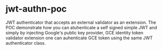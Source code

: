 # jwt-authn-poc
 JWT authenticator that accepts an external validator as an extension.
 The POC demonstrate how you can atuhenticate a self signed simple JWT and simply by injecting Google's public key provider, GCE identity token validator extension one can auhenticate GCE token using the same JWT authenticator class. 
